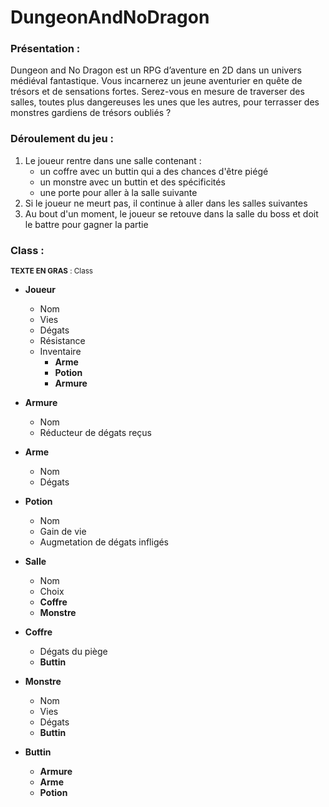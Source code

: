# DungeonAndNoDragon

### Présentation :

Dungeon and No Dragon est un RPG d’aventure en 2D dans un univers médiéval fantastique. Vous incarnerez un jeune aventurier en quête de trésors et de sensations fortes. Serez-vous en mesure de traverser des salles, toutes plus dangereuses les unes que les autres, pour terrasser des monstres gardiens de trésors oubliés ?

### Déroulement du jeu :

1) Le joueur rentre dans une salle contenant :
    - un coffre avec un buttin qui a des chances d'être piégé
    - un monstre avec un buttin et des spécificités
    - une porte pour aller à la salle suivante
2) Si le joueur ne meurt pas, il continue à aller dans les salles suivantes
3) Au bout d'un moment, le joueur se retouve dans la salle du boss et doit le battre pour gagner la partie

### Class :

<sub>**TEXTE EN GRAS** : Class</sub>

- **Joueur**
  - Nom
  - Vies
  - Dégats
  - Résistance
  - Inventaire
    - **Arme**
    - **Potion**
    - **Armure**

- **Armure**
  - Nom
  - Réducteur de dégats reçus
  
- **Arme**
  - Nom
  - Dégats
  
- **Potion**
  - Nom
  - Gain de vie
  - Augmetation de dégats infligés
  
- **Salle**
  - Nom
  - Choix
  - **Coffre**
  - **Monstre**
  
- **Coffre**
  - Dégats du piège
  - **Buttin**
  
- **Monstre**
  - Nom
  - Vies
  - Dégats
  - **Buttin**
  
- **Buttin**
  - **Armure**
  - **Arme**
  - **Potion**

